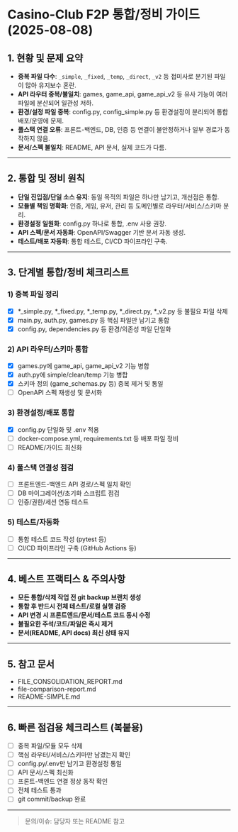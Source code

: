 # Casino-Club F2P 통합/정비 가이드 (2025-08-08)

## 1. 현황 및 문제 요약

- **중복 파일 다수**: `_simple`, `_fixed`, `_temp`, `_direct`, `_v2` 등 접미사로 분기된 파일이 많아 유지보수 혼란.
- **API 라우터 중복/불일치**: games, game_api, game_api_v2 등 유사 기능이 여러 파일에 분산되어 일관성 저하.
- **환경/설정 파일 중복**: config.py, config_simple.py 등 환경설정이 분리되어 통합 배포/운영에 문제.
- **풀스택 연결 오류**: 프론트-백엔드, DB, 인증 등 연결이 불안정하거나 일부 경로가 동작하지 않음.
- **문서/스펙 불일치**: README, API 문서, 실제 코드가 다름.

---

## 2. 통합 및 정비 원칙

- **단일 진입점/단일 소스 유지**: 동일 목적의 파일은 하나만 남기고, 개선점은 통합.
- **모듈별 책임 명확화**: 인증, 게임, 유저, 관리 등 도메인별로 라우터/서비스/스키마 분리.
- **환경설정 일원화**: config.py 하나로 통합, .env 사용 권장.
- **API 스펙/문서 자동화**: OpenAPI/Swagger 기반 문서 자동 생성.
- **테스트/배포 자동화**: 통합 테스트, CI/CD 파이프라인 구축.

---

## 3. 단계별 통합/정비 체크리스트

### 1) 중복 파일 정리
- [x] *_simple.py, *_fixed.py, *_temp.py, *_direct.py, *_v2.py 등 불필요 파일 삭제
- [x] main.py, auth.py, games.py 등 핵심 파일만 남기고 통합
- [x] config.py, dependencies.py 등 환경/의존성 파일 단일화

### 2) API 라우터/스키마 통합
- [x] games.py에 game_api, game_api_v2 기능 병합
- [x] auth.py에 simple/clean/temp 기능 병합
- [x] 스키마 정의 (game_schemas.py 등) 중복 제거 및 통일
- [ ] OpenAPI 스펙 재생성 및 문서화

### 3) 환경설정/배포 통합
- [x] config.py 단일화 및 .env 적용
- [ ] docker-compose.yml, requirements.txt 등 배포 파일 정비
- [ ] README/가이드 최신화

### 4) 풀스택 연결성 점검
- [ ] 프론트엔드-백엔드 API 경로/스펙 일치 확인
- [ ] DB 마이그레이션/초기화 스크립트 점검
- [ ] 인증/권한/세션 연동 테스트

### 5) 테스트/자동화
- [ ] 통합 테스트 코드 작성 (pytest 등)
- [ ] CI/CD 파이프라인 구축 (GitHub Actions 등)

---

## 4. 베스트 프랙티스 & 주의사항

- **모든 통합/삭제 작업 전 git backup 브랜치 생성**
- **통합 후 반드시 전체 테스트/로컬 실행 검증**
- **API 변경 시 프론트엔드/문서/테스트 코드 동시 수정**
- **불필요한 주석/코드/파일은 즉시 제거**
- **문서(README, API docs) 최신 상태 유지**

---

## 5. 참고 문서
- FILE_CONSOLIDATION_REPORT.md
- file-comparison-report.md
- README-SIMPLE.md

---

## 6. 빠른 점검용 체크리스트 (복붙용)

- [ ] 중복 파일/모듈 모두 삭제
- [ ] 핵심 라우터/서비스/스키마만 남겼는지 확인
- [ ] config.py/.env만 남기고 환경설정 통일
- [ ] API 문서/스펙 최신화
- [ ] 프론트-백엔드 연결 정상 동작 확인
- [ ] 전체 테스트 통과
- [ ] git commit/backup 완료

---

> 문의/이슈: 담당자 또는 README 참고
